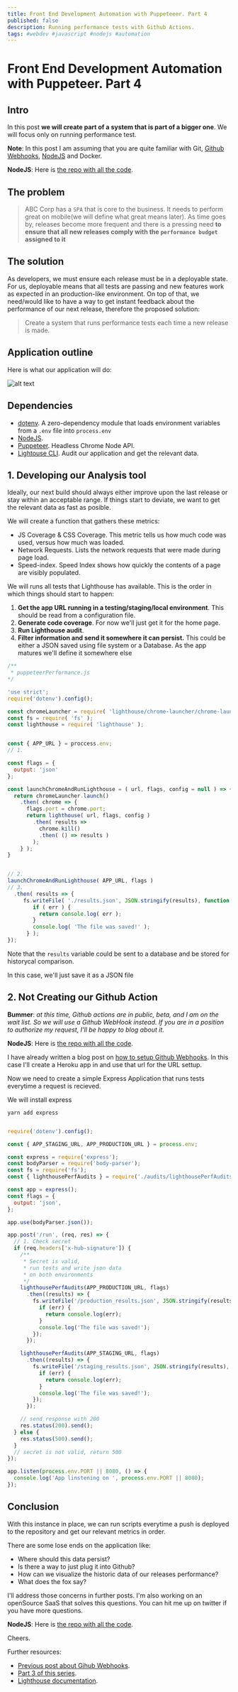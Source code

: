 ```yaml
---
title: Front End Development Automation with Puppeteeer. Part 4
published: false
description: Running performance tests with Github Actions.
tags: #webdev #javascript #nodejs #automation
---
```


# Front End Development Automation with Puppeteer. Part 4

## Intro

<!-- Hi everyone, sorry for taking so long to write this post. I'm developing a open source SaaS product out of these blog posts and figuring what the next logical step could be was not that easy for me. -->

In this post **we will create part of a system that is part of a bigger one**. We will focus only on running performance test.

**Note**: In this post I am assuming that you are quite familiar with Git, [Github Webhooks](https://dev.to/papaponmx/a-gentle-explanation-of-github-webhooks-----d3e), [NodeJS](https://nodejs.org) and Docker.

**NodeJS**: Here is [the repo with all the code](https://github.com/papaponmx/performance-tests).

## The problem

> ABC Corp has a `SPA` that is core to the business. It needs to perform great on mobile(we will define what great means later). As time goes by, releases become more frequent and there is a pressing need **to ensure that all new releases comply with the `performance budget` assigned to it**

## The solution

As developers, we must ensure each release must be in a deployable state. For us, deployable means that all tests are passing and new features work as expected in an production-like environment. On top of that, we need/would like to have a way to get instant feedback about the performance of our next release, therefore the proposed solution:

> Create a system that runs performance tests each time a new release is made.

## Application outline

Here is what our application will do:

![alt text](./img/App_outline.png "List of steps")

<!-- Our solution will be a NodeJS application that does the foi:

1. **Listen to relevant event using Github actions**. We can acomplish this using [Github Actions](https://developer.github.com/actions/).
2. **Run performance tests**. Once the request is recieved, an audit will run within a Docker container.
3. **Generate a report**. I'll design this an develop it in another post.
4. **Put a link on the README.md**. I'll design this an develop it in another post. -->

## Dependencies

* [dotenv](https://www.npmjs.com/package/dotenv). A zero-dependency module that loads environment variables from a `.env` file into `process.env`
* [NodeJS](https://nodejs.org).
* [Puppeteer](https://github.com/GoogleChrome/puppeteer). Headless Chrome Node API.<!-- * [ShellJS](https://github.com/shelljs/shelljs). Unix shell commands on top of the Node.js API -->
* [Lightouse CLI](https://developers.google.com/web/tools/lighthouse/#cli). Audit our application and get the relevant data.

## 1. Developing our Analysis tool

Ideally, our next build should always either improve upon the last release or stay within an acceptable range. If things start to deviate, we want to get the relevant data as fast as posible.

We will create a function that gathers these metrics:

* JS Coverage & CSS Coverage. This metric tells us how much code was used, versus how much was loaded.
* Network Requests. Lists the network requests that were made during page load.
* Speed-index. Speed Index shows how quickly the contents of a page are visibly populated.

We will runs all tests that Lighthouse has available. This is the order in which things should start to happen:

1. **Get the app URL running in a testing/staging/local environment**. This should be read from a configuration file.
2. **Generate code coverage**. For now we'll just get it for the home page.
3. **Run Lighthouse audit**.
4. **Filter information and send it somewhere it can persist.** This could be either a JSON saved using file system or a Database. As the app matures we'll define it somewhere else

```javascript
/**
 * puppeteerPerformance.js
*/

'use strict';
require('dotenv').config();

const chromeLauncher = require( 'lighthouse/chrome-launcher/chrome-launcher' );
const fs = require( 'fs' );
const lighthouse = require( 'lighthouse' );


const { APP_URL } = proccess.env;
// 1.

const flags = {
  output: 'json'
};

const launchChromeAndRunLighthouse = ( url, flags, config = null ) => {
  return chromeLauncher.launch()
    .then( chrome => {
      flags.port = chrome.port;
      return lighthouse( url, flags, config )
        .then( results =>
          chrome.kill()
          .then( () => results )
        );
    } );
}


// 2.
launchChromeAndRunLighthouse( APP_URL, flags )
// 3.
  .then( results => {
     fs.writeFile( './results.json', JSON.stringify(results), function ( err ) {
        if ( err ) {
          return console.log( err );
        }
        console.log( 'The file was saved!' );
      } );
});

```

Note that the `results` variable could be sent to a database and be stored for historycal comparison.

In this case, we'll just save it as a JSON file
<!-- ### Running performance tests -->

## 2. Not Creating our Github Action

**Bummer**: *at this time, Github actions are in public, beta, and I am on the wait list. So we will use a Github WebHook instead. If you are in a position to authorize my request, I'll be happy to blog about it.*

**NodeJS**: Here is [the repo with all the code](https://github.com/papaponmx/performance-tests).

I have already written a blog post on [how to setup Github Webhooks](https://dev.to/papaponmx/a-gentle-explanation-of-github-webhooks-----d3e). In this case I'll create a Heroku app in and use that url for the URL settup.

Now we need to create a simple Express Application that runs tests everytime a request is recieved.

We will install express

```shell
yarn add express
```

```Javascript

require('dotenv').config();

const { APP_STAGING_URL, APP_PRODUCTION_URL } = process.env;

const express = require('express');
const bodyParser = require('body-parser');
const fs = require('fs');
const { lighthousePerfAudits } = require('./audits/lighthousePerfAudits');

const app = express();
const flags = {
  output: 'json',
};

app.use(bodyParser.json());

app.post('/run', (req, res) => {
  // 1. Check secret
  if (req.headers['x-hub-signature']) {
    /**
     * Secret is valid,
     * run tests and write json data
     * on both environments
     */
    lighthousePerfAudits(APP_PRODUCTION_URL, flags)
      .then((results) => {
        fs.writeFile('/production_results.json', JSON.stringify(results), (err) => {
          if (err) {
            return console.log(err);
          }
          console.log('The file was saved!');
        });
      });

    lighthousePerfAudits(APP_STAGING_URL, flags)
      .then((results) => {
        fs.writeFile('/staging_results.json', JSON.stringify(results), (err) => {
          if (err) {
            return console.log(err);
          }
          console.log('The file was saved!');
        });
      });

    // send response with 200
    res.status(200).send();
  } else {
    res.status(500).send();
  }
  // secret is not valid, return 500
});

app.listen(process.env.PORT || 8080, () => {
  console.log('App linstening on ', process.env.PORT || 8080);
});

```

## Conclusion

With this instance in place, we can run scripts everytime a push is deployed to the repository and get our relevant metrics in order.

There are some lose ends on the application like:

* Where should this data persist?
* Is there a way to just plug it into Github?
* How can we visualize the historic data of our releases performance?
* What does the fox say?

I'll address those concerns in further posts. I'm also working on an openSource SaaS that solves this questions. You can hit me up on twitter if you have more questions.

**NodeJS**: Here is [the repo with all the code](https://github.com/papaponmx/performance-tests).

Cheers.

Further resources:

* [Previous post about Gihub Webhooks](https://dev.to/papaponmx/a-gentle-explanation-of-github-webhooks-----d3e).
* [Part 3 of this series](https://dev.to/papaponmx/front-end-development-automation-with-puppeteer-part-3-3pl6).
* [Lighthouse documentation](https://developers.google.com/web/tools/lighthouse/).

<!-- Within a [`git-flow`](https://danielkummer.github.io/git-flow-cheatsheet/) context, new releases come from `release` or `hotfix` branches, both of them should point towards. This will be covered in my next blog post.

In order to create our action, first we need to add a `Dockerfile` to the application. This is what it looks like.

```Dockerfile
FROM node:alpine as builder
WORKDIR "/app"
COPY package.json ./
RUN npm install
COPY . .
RUN npm run tests
``` -->